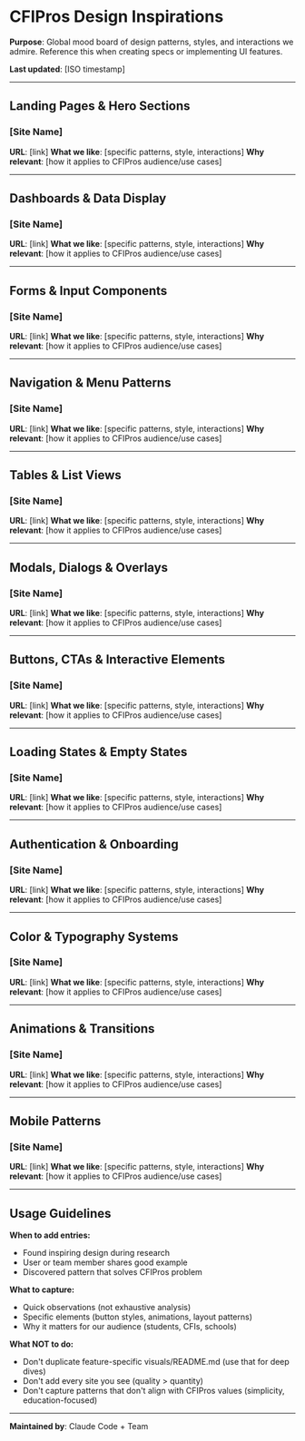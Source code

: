 # CFIPros Design Inspirations

**Purpose**: Global mood board of design patterns, styles, and interactions we admire. Reference this when creating specs or implementing UI features.

**Last updated**: [ISO timestamp]

---

## Landing Pages & Hero Sections

### [Site Name]
**URL**: [link]
**What we like**: [specific patterns, style, interactions]
**Why relevant**: [how it applies to CFIPros audience/use cases]

---

## Dashboards & Data Display

### [Site Name]
**URL**: [link]
**What we like**: [specific patterns, style, interactions]
**Why relevant**: [how it applies to CFIPros audience/use cases]

---

## Forms & Input Components

### [Site Name]
**URL**: [link]
**What we like**: [specific patterns, style, interactions]
**Why relevant**: [how it applies to CFIPros audience/use cases]

---

## Navigation & Menu Patterns

### [Site Name]
**URL**: [link]
**What we like**: [specific patterns, style, interactions]
**Why relevant**: [how it applies to CFIPros audience/use cases]

---

## Tables & List Views

### [Site Name]
**URL**: [link]
**What we like**: [specific patterns, style, interactions]
**Why relevant**: [how it applies to CFIPros audience/use cases]

---

## Modals, Dialogs & Overlays

### [Site Name]
**URL**: [link]
**What we like**: [specific patterns, style, interactions]
**Why relevant**: [how it applies to CFIPros audience/use cases]

---

## Buttons, CTAs & Interactive Elements

### [Site Name]
**URL**: [link]
**What we like**: [specific patterns, style, interactions]
**Why relevant**: [how it applies to CFIPros audience/use cases]

---

## Loading States & Empty States

### [Site Name]
**URL**: [link]
**What we like**: [specific patterns, style, interactions]
**Why relevant**: [how it applies to CFIPros audience/use cases]

---

## Authentication & Onboarding

### [Site Name]
**URL**: [link]
**What we like**: [specific patterns, style, interactions]
**Why relevant**: [how it applies to CFIPros audience/use cases]

---

## Color & Typography Systems

### [Site Name]
**URL**: [link]
**What we like**: [specific patterns, style, interactions]
**Why relevant**: [how it applies to CFIPros audience/use cases]

---

## Animations & Transitions

### [Site Name]
**URL**: [link]
**What we like**: [specific patterns, style, interactions]
**Why relevant**: [how it applies to CFIPros audience/use cases]

---

## Mobile Patterns

### [Site Name]
**URL**: [link]
**What we like**: [specific patterns, style, interactions]
**Why relevant**: [how it applies to CFIPros audience/use cases]

---

## Usage Guidelines

**When to add entries:**
- Found inspiring design during research
- User or team member shares good example
- Discovered pattern that solves CFIPros problem

**What to capture:**
- Quick observations (not exhaustive analysis)
- Specific elements (button styles, animations, layout patterns)
- Why it matters for our audience (students, CFIs, schools)

**What NOT to do:**
- Don't duplicate feature-specific visuals/README.md (use that for deep dives)
- Don't add every site you see (quality > quantity)
- Don't capture patterns that don't align with CFIPros values (simplicity, education-focused)

---

**Maintained by**: Claude Code + Team
